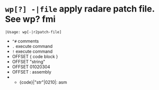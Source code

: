 <!-- TITLE: wp -->

#  `wp[?] -|file` apply radare patch file. See wp? fmi


```
|Usage: wp[-|r2patch-file]
```

-  `^#` comments
-  `.` execute command
-  `!` execute command
-  OFFSET { code block }
-  OFFSET "string"
-  OFFSET 01020304
-  OFFSET : assembly
-  + {code}|"str"|0210|: asm